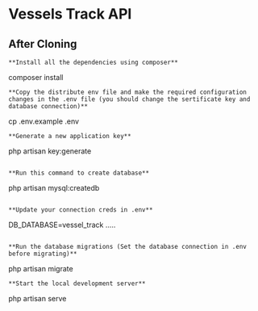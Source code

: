 # Vessels Track API

## After Cloning

````
**Install all the dependencies using composer**
````
  composer install

````
**Copy the distribute env file and make the required configuration changes in the .env file (you should change the sertificate key and database connection)**
````
  cp .env.example .env

````
**Generate a new application key**
````
  php artisan key:generate

````

**Run this command to create database**
````
  php artisan mysql:createdb
  
````

**Update your connection creds in .env**
````
  DB_DATABASE=vessel_track
  .....
  
````

**Run the database migrations (Set the database connection in .env before migrating)**
````
  php artisan migrate

````
**Start the local development server**
````
  php artisan serve

````
